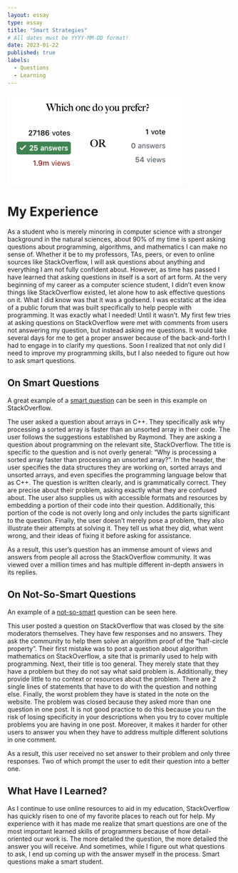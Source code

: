 ```yaml
---
layout: essay
type: essay
title: "Smart Strategies"
# All dates must be YYYY-MM-DD format!
date: 2023-01-22
published: true
labels:
  - Questions
  - Learning
---
```

<div class="text-center p-4">
  <img width="400px" src="../img/SmartQuestion" class="img-thumbnail" >
</div>

# My Experience
As a student who is merely minoring in computer science with a stronger background in the natural sciences, about 90% of my time is spent asking questions about programming, algorithms, and mathematics I can make no sense of. Whether it be to my professors, TAs, peers, or even to online sources like StackOverflow, I will ask questions about anything and everything I am not fully confident about. However, as time has passed I have learned that asking questions in itself is a sort of art form. At the very beginning of my career as a computer science student, I didn’t even know things like StackOverflow existed, let alone how to ask effective questions on it. What I did know was that it was a godsend. I was ecstatic at the idea of a public forum that was built specifically to help people with programming. It was exactly what I needed! Until it wasn’t. My first few tries at asking questions on StackOverflow were met with comments from users not answering my question, but instead asking me questions. It would take several days for me to get a proper answer because of the back-and-forth I had to engage in to clarify my questions. Soon I realized that not only did I need to improve my programming skills, but I also needed to figure out how to ask smart questions.

## On Smart Questions
A great example of a [smart question](https://stackoverflow.com/questions/11227809/why-is-processing-a-sorted-array-faster-than-processing-an-unsorted-array) can be seen in this example on StackOverflow.

The user asked a question about arrays in C++. They specifically ask why processing a sorted array is faster than an unsorted array in their code. The user follows the suggestions established by Raymond. They are asking a question about programming on the relevant site, StackOverflow. The title is specific to the question and is not overly general: “Why is processing a sorted array faster than processing an unsorted array?”. In the header, the user specifies the data structures they are working on, sorted arrays and unsorted arrays, and even specifies the programming language below that as C++. The question is written clearly, and is grammatically correct. They are precise about their problem, asking exactly what they are confused about. The user also supplies us with accessible formats and resources by embedding a portion of their code into their question. Additionally, this portion of the code is not overly long and only includes the parts significant to the question. Finally, the user doesn’t merely pose a problem, they also illustrate their attempts at solving it. They tell us what they did, what went wrong, and their ideas of fixing it before asking for assistance.  

As a result, this user’s question has an immense amount of views and answers from people all across the StackOverflow community. It was viewed over a million times and has multiple different in-depth answers in its replies. 

## On Not-So-Smart Questions
An example of a [not-so-smart](https://stackoverflow.com/questions/77199547/i-want-to-solve-this-algorithm-problem-about-fiding-semicircle) question can be seen here.

This user posted a question on StackOverflow that was closed by the site moderators themselves. They have few responses and no answers. They ask the community to help them solve an algorithm proof of the “half-circle property”. Their first mistake was to post a question about algorithm mathematics on StackOverflow, a site that is primarily used to help with programming. Next, their title is too general. They merely state that they have a problem but they do not say what said problem is. Additionally, they provide little to no context or resources about the problem. There are 2 single lines of statements that have to do with the question and nothing else. Finally, the worst problem they have is stated in the note on the website. The problem was closed because they asked more than one question in one post. It is not good practice to do this because you run the risk of losing specificity in your descriptions when you try to cover multiple problems you are having in one post. Moreover, it makes it harder for other users to answer you when they have to address multiple different solutions in one comment.  

As a result, this user received no set answer to their problem and only three responses. Two of which prompt the user to edit their question into a better one.

## What Have I Learned?
As I continue to use online resources to aid in my education, StackOverflow has quickly risen to one of my favorite places to reach out for help. My experience with it has made me realize that smart questions are one of the most important learned skills of programmers because of how detail-oriented our work is. The more detailed the question, the more detailed the answer you will receive. And sometimes, while I figure out what questions to ask, I end up coming up with the answer myself in the process. Smart questions make a smart student.

